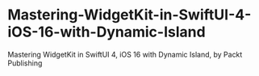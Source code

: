 # Mastering-WidgetKit-in-SwiftUI-4-iOS-16-with-Dynamic-Island
Mastering WidgetKit in SwiftUI 4, iOS 16 with Dynamic Island, by Packt Publishing
